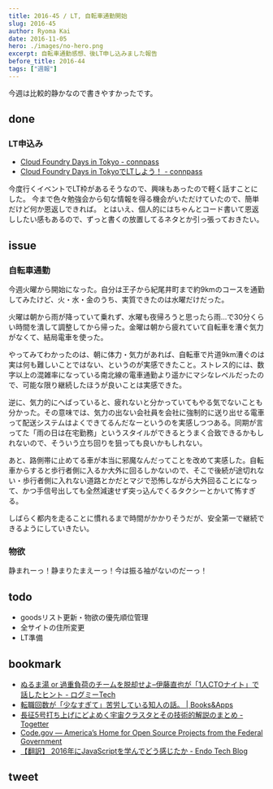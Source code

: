 ```yaml
---
title: 2016-45 / LT, 自転車通勤開始
slug: 2016-45
author: Ryoma Kai
date: 2016-11-05
hero: ./images/no-hero.png
excerpt: 自転車通勤感想、後LT申し込みました報告
before_title: 2016-44
tags: ["週報"]
---
```


今週は比較的静かなので書きやすかったです。

done
----

###  LT申込み

- [Cloud Foundry Days in Tokyo - connpass](http://cfdays.connpass.com/event/41201/)
- [Cloud Foundry Days in TokyoでLTしよう！ - connpass](http://paas.connpass.com/event/43700/)

今度行くイベントでLT枠があるそうなので、興味もあったので軽く話すことにした。
今まで色々勉強会から旬な情報を得る機会がいただけていたので、簡単だけど何か恩返しできれば。
とはいえ、個人的にはちゃんとコード書いて恩返ししたい感もあるので、ずっと書くの放置してるネタとか引っ張っておきたい。

issue
----

###  自転車通勤

今週火曜から開始になった。自分は王子から紀尾井町まで約9kmのコースを通勤してみたけど、火・水・金のうち、実質できたのは水曜だけだった。

火曜は朝から雨が降っていて乗れず、水曜も夜帰ろうと思ったら雨...で30分くらい時間を潰して調整してから帰った。金曜は朝から疲れていて自転車を漕ぐ気力がなくて、結局電車を使った。

やってみてわかったのは、朝に体力・気力があれば、自転車で片道9km漕ぐのは実は何も難しいことではない、というのが実感できたこと。ストレス的には、数字以上の混雑率になっている南北線の電車通勤より遥かにマシなレベルだったので、可能な限り継続したほうが良いことは実感できた。

逆に、気力的にへばっていると、疲れないと分かっていてもやる気でないことも分かった。その意味では、気力の出ない会社員を会社に強制的に送り出せる電車って配送システムはよくできてるんだなーというのを実感しつつある。同期が言ってた「雨の日は在宅勤務」というスタイルができるとうまく合致できるかもしれないので、そういう立ち回りを狙っても良いかもしれない。

あと、路側帯に止めてる車が本当に邪魔なんだってことを改めて実感した。自転車からすると歩行者側に入るか大外に回るしかないので、そこで後続が途切れない・歩行者側に入れない道路とかだとマジで恐怖しながら大外回ることになって、かつ手信号出しても全然減速せず突っ込んでくるタクシーとかいて怖すぎる。

しばらく都内を走ることに慣れるまで時間がかかりそうだが、安全第一で継続できるようにしていきたい。

###  物欲

静まれーっ！静まりたまえーっ！今は振る袖がないのだーっ！

todo
----

- goodsリスト更新・物欲の優先順位管理
- 全サイトの住所変更
- LT準備

bookmark
----

- [ぬるま湯 or 過重負荷のチームを脱却せよ–伊藤直也が「1人CTOナイト」で話したヒント - ログミーTech](https://logmi.jp/tech/articles/166101)
- [転職回数が「少なすぎて」苦労している知人の話。 | Books&Apps](https://blog.tinect.jp/?p=32719)
- [長征5号打ち上げにどよめく宇宙クラスタとその技術的解説のまとめ - Togetter](https://togetter.com/li/1044431)
- [Code.gov — America’s Home for Open Source Projects from the Federal Government](https://code.gov/#/)
- [【翻訳】 2016年にJavaScriptを学んでどう感じたか - Endo Tech Blog](https://www.fendo181.me/entry/2016/10/26/172404)

tweet
----

<Tweet tweetLink="https://twitter.com/legnoh/status/793760895063117824" align="center" />

